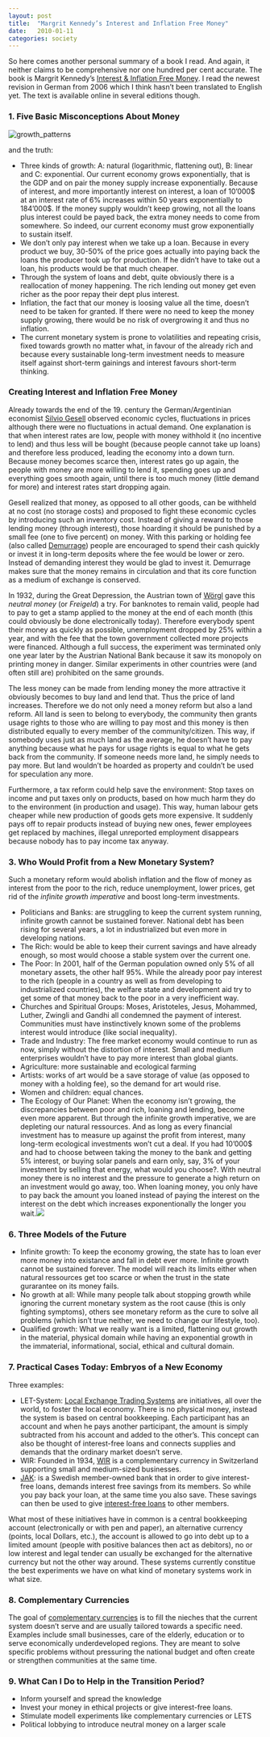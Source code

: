 ```yaml
---
layout: post
title:  "Margrit Kennedy’s Interest and Inflation Free Money"
date:   2010-01-11
categories: society
---
```


So here comes another personal summary of a book I read. And again, it neither claims to be comprehensive nor one hundred per cent accurate. The book is Margrit Kennedy’s [Interest & Inflation Free Money](http://www.margritkennedy.de/index.php?id=96&ord=55). I read the newest revision in German from 2006 which I think hasn’t been translated to English yet. The text is available online in several editions though.

### 1. Five Basic Misconceptions About Money

![]({{site.url}}/assets/2010-01-11-kennedy/growth_patterns.jpg "growth_patterns")

and the truth:

-   Three kinds of growth: A: natural (logarithmic, flattening out), B: linear and C: exponential. Our current economy grows exponentially, that is the GDP and on pair the money supply increase exponentially. Because of interest, and more importantly interest on interest, a loan of 10’000\$ at an interest rate of 6% increases within 50 years exponentially to 184’000\$. If the money supply wouldn’t keep growing, not all the loans plus interest could be payed back, the extra money needs to come from somewhere. So indeed, our current economy must grow exponentially to sustain itself.
-   We don’t only pay interest when we take up a loan. Because in every product we buy, 30-50% of the price goes actually into paying back the loans the producer took up for production. If he didn’t have to take out a loan, his products would be that much cheaper.
-   Through the system of loans and debt, quite obviously there is a reallocation of money happening. The rich lending out money get even richer as the poor repay their dept plus interest.
-   Inflation, the fact that our money is loosing value all the time, doesn’t need to be taken for granted. If there were no need to keep the money supply growing, there would be no risk of overgrowing it and thus no inflation.
-   The current monetary system is prone to volatilities and repeating crisis, fixed towards growth no matter what, in favour of the already rich and because every sustainable long-term investment needs to measure itself against short-term gainings and interest favours short-term thinking.

### Creating Interest and Inflation Free Money

Already towards the end of the 19. century the German/Argentinian economist [Silvio Gesell](http://en.wikipedia.org/wiki/Silvio_Gesell) observed economic cycles, fluctuations in prices although there were no fluctuations in actual demand. One explanation is that when interest rates are low, people with money withhold it (no incentive to lend) and thus less will be bought (because people cannot take up loans) and therefore less produced, leading the economy into a down turn. Because money becomes scarce then, interest rates go up again, the people with money are more willing to lend it, spending goes up and everything goes smooth again, until there is too much money (little demand for more) and interest rates start dropping again.

Gesell realized that money, as opposed to all other goods, can be withheld at no cost (no storage costs) and proposed to fight these economic cycles by introducing such an inventory cost. Instead of giving a reward to those lending money (through interest), those hoarding it should be punished by a small fee (one to five percent) on money. With this parking or holding fee (also called [Demurrage](http://en.wikipedia.org/wiki/Demurrage_%28currency%29)) people are encouraged to spend their cash quickly or invest it in long-term deposits where the fee would be lower or zero. Instead of demanding interest they would be glad to invest it. Demurrage makes sure that the money remains in circulation and that its core function as a medium of exchange is conserved.

In 1932, during the Great Depression, the Austrian town of [Wörgl](http://en.wikipedia.org/wiki/W%C3%B6rgl#The_W.C3.B6rgl_Experiment) gave this *neutral money* (or *Freigeld*) a try. For banknotes to remain valid, people had to pay to get a stamp applied to the money at the end of each month (this could obviously be done electronically today). Therefore everybody spent their money as quickly as possible, unemployment dropped by 25% within a year, and with the fee that the town government collected more projects were financed. Although a full success, the experiment was terminated only one year later by the Austrian National Bank because it saw its monopoly on printing money in danger. Similar experiments in other countries were (and often still are) prohibited on the same grounds.

The less money can be made from lending money the more attractive it obviously becomes to buy land and lend that. Thus the price of land increases. Therefore we do not only need a money reform but also a land reform. All land is seen to belong to everybody, the community then grants usage rights to those who are willing to pay most and this money is then distributed equally to every member of the community/citizen. This way, if somebody uses just as much land as the average, he doesn’t have to pay anything because what he pays for usage rights is equal to what he gets back from the community. If someone needs more land, he simply needs to pay more. But land wouldn’t be hoarded as property and couldn’t be used for speculation any more.

Furthermore, a tax reform could help save the environment: Stop taxes on income and put taxes only on products, based on how much harm they do to the environment (in production and usage). This way, human labour gets cheaper while new production of goods gets more expensive. It suddenly pays off to repair products instead of buying new ones, fewer employees get replaced by machines, illegal unreported employment disappears because nobody has to pay income tax anyway.

### 3. Who Would Profit from a New Monetary System?

Such a monetary reform would abolish inflation and the flow of money as interest from the poor to the rich, reduce unemployment, lower prices, get rid of the *infinite growth imperative* and boost long-term investments.

-   Politicians and Banks: are struggling to keep the current system running, infinite growth cannot be sustained forever. National debt has been rising for several years, a lot in industrialized but even more in developing nations.
-   The Rich: would be able to keep their current savings and have already enough, so most would choose a stable system over the current one.
-   The Poor: In 2001, half of the German population owned only 5% of all monetary assets, the other half 95%. While the already poor pay interest to the rich (people in a country as well as from developing to industrialized countries), the welfare state and development aid try to get some of that money back to the poor in a very inefficient way.
-   Churches and Spiritual Groups: Moses, Aristoteles, Jesus, Mohammed, Luther, Zwingli and Gandhi all condemned the payment of interest. Communities must have instinctively known some of the problems interest would introduce (like social inequality).
-   Trade and Industry: The free market economy would continue to run as now, simply without the distortion of interest. Small and medium enterprises wouldn’t have to pay more interest than global giants.
-   Agriculture: more sustainable and ecological farming
-   Artists: works of art would be a save storage of value (as opposed to money with a holding fee), so the demand for art would rise.
-   Women and children: equal chances.
-   The Ecology of Our Planet: When the economy isn’t growing, the discrepancies between poor and rich, loaning and lending, become even more apparent. But through the infinite growth imperative, we are depleting our natural ressources. And as long as every financial investment has to measure up against the profit from interest, many long-term ecological investments won’t cut a deal. If you had 10’000\$ and had to choose between taking the money to the bank and getting 5% interest, or buying solar panels and earn only, say, 3% of your investment by selling that energy, what would you choose?. With neutral money there is no interest and the pressure to generate a high return on an investment would go away, too. When loaning money, you only have to pay back the amount you loaned instead of paying the interest on the interest on the debt which increases exponentionally the longer you wait.![](/DOKUME%7E1/Dieter/LOKALE%7E1/Temp/moz-screenshot.png)

### 6. Three Models of the Future

-   Infinite growth: To keep the economy growing, the state has to loan ever more money into existance and fall in debt ever more. Infinite growth cannot be sustained forever. The model will reach its limits either when natural ressources get too scarce or when the trust in the state gurarantee on its money fails.
-   No growth at all: While many people talk about stopping growth while ignoring the current monetary system as the root cause (this is only fighting symptoms), others see monetary reform as the cure to solve all problems (which isn’t true neither, we need to change our lifestyle, too).
-   Qualified growth: What we really want is a limited, flattening out growth in the material, physical domain while having an exponential growth in the immaterial, informational, social, ethical and cultural domain.

### 7. Practical Cases Today: Embryos of a New Economy

Three examples:

-   LET-System: [Local Exchange Trading Systems](http://en.wikipedia.org/wiki/LETS) are initiatives, all over the world, to foster the local economy. There is no physical money, instead the system is based on central bookkeeping. Each participant has an account and when he pays another participant, the amount is simply subtracted from his account and added to the other’s. This concept can also be thought of interest-free loans and connects supplies and demands that the ordinary market doesn’t serve.
-   WIR: Founded in 1934, [WIR](http://en.wikipedia.org/wiki/WIR_Bank) is a complementary currency in Switzerland supporting small and medium-sized businesses.
-   [JAK](http://en.wikipedia.org/wiki/JAK_members_bank): is a Swedish member-owned bank that in order to give interest-free loans, demands interest free savings from its members. So while you pay back your loan, at the same time you also save. These savings can then be used to give [interest-free loans](http://www.feasta.org/documents/review2/carrie2.htm) to other members.

What most of these initiatives have in common is a central bookkeeping account (electronically or with pen and paper), an alternative currency (points, local Dollars, etc.), the account is allowed to go into debt up to a limited amount (people with positive balances then act as debitors), no or low interest and legal tender can usually be exchanged for the alternative currency but not the other way around. These systems currently constitue the best experiments we have on what kind of monetary systems work in what size.

### 8. Complementary Currencies

The goal of [complementary currencies](http://en.wikipedia.org/wiki/Complementary_currencies) is to fill the nieches that the current system doesn’t serve and are usually tailored towards a specific need. Examples include small businesses, care of the elderly, education or to serve economically underdeveloped regions. They are meant to solve specific problems without pressuring the national budget and often create or strengthen communities at the same time.

### 9. What Can I Do to Help in the Transition Period?

-   Inform yourself and spread the knowledge
-   Invest your money in ethical projects or give interest-free loans.
-   Stimulate modell experiments like complementary currencies or LETS
-   Political lobbying to introduce neutral money on a larger scale

